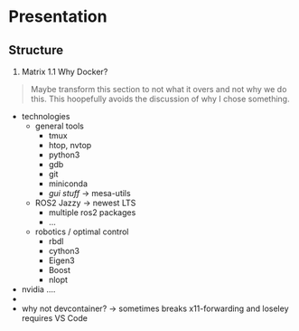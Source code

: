 # Presentation
## Structure
1. Matrix
1.1 Why Docker?
> Maybe transform this section to not what it overs and not why we do this.
> This hoopefully avoids the discussion of why I chose something.
- technologies
    - general tools
        - tmux
        - htop, nvtop
        - python3
        - gdb
        - git
        - miniconda
        - *gui stuff* -> mesa-utils
    - ROS2 Jazzy -> newest LTS
        - multiple ros2 packages
        - ...
    - robotics / optimal control
        - rbdl
        - cython3
        - Eigen3
        - Boost
        - nlopt
- nvidia ....
- 
- why not devcontainer? -> sometimes breaks x11-forwarding and loseley requires VS Code
